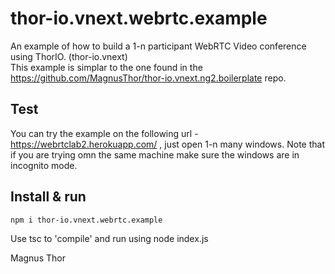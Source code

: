 # thor-io.vnext.webrtc.example

An example of how to build a 1-n participant WebRTC Video conference using ThorIO. (thor-io.vnext)  
This example is simplar to the one found in the https://github.com/MagnusThor/thor-io.vnext.ng2.boilerplate repo.

## Test

You can try the example on the following url - https://webrtclab2.herokuapp.com/ , just open 1-n many windows. Note that if you are
trying omn the same machine make sure the windows are in incognito mode.


## Install & run

    npm i thor-io.vnext.webrtc.example
    
Use tsc to 'compile' and run using node index.js 
    
    

Magnus Thor


